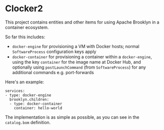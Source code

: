 Clocker2
=======

This project contains entities and other items for using Apache Brooklyn in a container ecosystem.

So far this includes:

* `docker-engine` for provisioning a VM with Docker hosts; normal `SoftwareProcess` configuration keys apply
* `docker-container` for provisioning a container within a `docker-engine`, 
  using the key `container` for the image name at Docker Hub,
  and optionally using `postLaunchCommand` (from `SoftwareProcess`) for any additional commands e.g. port-forwards

Here's an example:

```
services:
- type: docker-engine
  brooklyn.children:
  - type: docker-container
    container: hello-world
```

The implementation is as simple as possible, as you can see in the `catalog.bom` definition.
